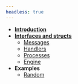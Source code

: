 ```yaml
---
headless: true
---
```


- [**Introduction**](/docs/intro)
- [**Interfaces and structs**](/docs/interfaces)
  - [Messages](/docs/messages)
  - [Handlers](/docs/handlers)
  - [Processes](/docs/processes)
  - [Engine](/docs/engine)
- **Examples**
  - [Random](/docs/examples/random)
  <!-- - [With Table of contents](/docs/with-toc) -->
  <!-- - [Without Table of Contents](/docs/without-toc) -->

<!-- - **More Examples**
- [Server](/docs/server)
- [Client](/docs/client) -->

<!-- - [Advanced](/docs/advanced) -->
<!-- - [**Blog**](/posts) -->

